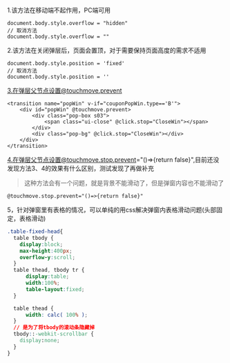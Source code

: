 1.该方法在移动端不起作用，PC端可用


```
document.body.style.overflow = "hidden"
// 取消方法
document.body.style.overflow = ""
```


2.该方法在关闭弹层后，页面会置顶，对于需要保持页面高度的需求不适用


```
document.body.style.position = 'fixed'
// 取消方法
document.body.style.position = ''
```

3.在弹层父节点设置@touchmove.prevent

```
<transition name="popWin" v-if="couponPopWin.type=='B'">
    <div id="popWin" @touchmove.prevent>
        <div class="pop-box s03">
            <span class="ui-close" @click.stop="CloseWin"></span>
        </div>
        <div class="pop-bg" @click.stop="CloseWin"></div>
    </div>
</transition>
```
 

4.在弹层父节点设置@touchmove.stop.prevent="()=>{return false}",目前还没发现方法3、4的效果有什么区别，测试发现了再做补充

> 这种方法会有一个问题，就是背景不能滑动了，但是弹窗内容也不能滑动了
```
@touchmove.stop.prevent="()=>{return false}"
```

5，针对弹窗里有表格的情况，可以单纯的用css解决弹窗内表格滑动问题(头部固定，表格滑动)

```css
.table-fixed-head{
  table tbody {
    display:block;
    max-height:400px;
    overflow-y:scroll;
  }
  table thead, tbody tr {
      display:table;
      width:100%;
      table-layout:fixed;
  }

  table thead {
      width: calc( 100% );
  }
  // 是为了将tbody的滚动条隐藏掉
  tbody::-webkit-scrollbar {
    display:none;
  }
}
```

